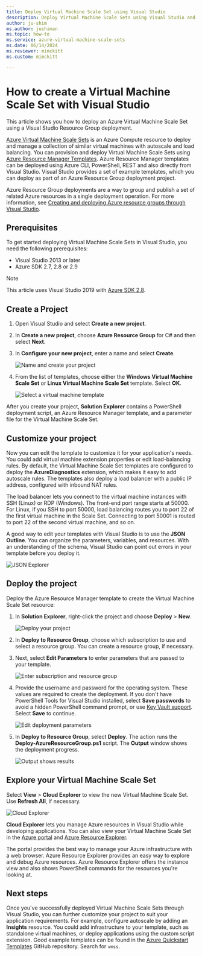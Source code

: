 ```yaml
---
title: Deploy Virtual Machine Scale Set using Visual Studio
description: Deploy Virtual Machine Scale Sets using Visual Studio and a Resource Manager template
author: ju-shim
ms.author: jushiman
ms.topic: how-to
ms.service: azure-virtual-machine-scale-sets
ms.date: 06/14/2024
ms.reviewer: mimckitt
ms.custom: mimckitt

---
```

# How to create a Virtual Machine Scale Set with Visual Studio

This article shows you how to deploy an Azure Virtual Machine Scale Set using a Visual Studio Resource Group deployment.

[Azure Virtual Machine Scale Sets](https://azure.microsoft.com/blog/azure-vm-scale-sets-public-preview/) is an Azure Compute resource to deploy and manage a collection of similar virtual machines with autoscale and load balancing. You can provision and deploy Virtual Machine Scale Sets using [Azure Resource Manager Templates](https://github.com/Azure/azure-quickstart-templates). Azure Resource Manager templates can be deployed using Azure CLI, PowerShell, REST and also directly from Visual Studio. Visual Studio provides a set of example templates, which you can deploy as part of an Azure Resource Group deployment project.

Azure Resource Group deployments are a way to group and publish a set of related Azure resources in a single deployment operation. For more information, see [Creating and deploying Azure resource groups through Visual Studio](/azure/azure-resource-manager/templates/create-visual-studio-deployment-project).

## Prerequisites

To get started deploying Virtual Machine Scale Sets in Visual Studio, you need the following prerequisites:

* Visual Studio 2013 or later
* Azure SDK 2.7, 2.8 or 2.9

>[!NOTE]
>This article uses Visual Studio 2019 with [Azure SDK 2.8](https://azure.microsoft.com/blog/announcing-the-azure-sdk-2-8-for-net/).

## Create a Project <a name="creating-a-project"></a> 

1. Open Visual Studio and select **Create a new project**.

1. In **Create a new project**, choose **Azure Resource Group** for C# and then select **Next**.

1. In **Configure your new project**, enter a name and select **Create**.

    ![Name and create your project](media/virtual-machine-scale-sets-vs-create/configure-azure-resource-group.png)

1. From the list of templates, choose either the **Windows Virtual Machine Scale Set** or **Linux Virtual Machine Scale Set** template. Select **OK**.

   ![Select a virtual machine template](media/virtual-machine-scale-sets-vs-create/select-vm-template.png)

After you create your project, **Solution Explorer** contains a PowerShell deployment script, an Azure Resource Manager template, and a parameter file for the Virtual Machine Scale Set.

## Customize your project

Now you can edit the template to customize it for your application's needs. You could add virtual machine extension properties or edit load-balancing rules. By default, the Virtual Machine Scale Set templates are configured to deploy the **AzureDiagnostics** extension, which makes it easy to add autoscale rules. The templates also deploy a load balancer with a public IP address, configured with inbound NAT rules.

The load balancer lets you connect to the virtual machine instances with SSH (Linux) or RDP (Windows). The front-end port range starts at 50000. For Linux, if you SSH to port 50000, load balancing routes you to port 22 of the first virtual machine in the Scale Set. Connecting to port 50001 is routed to port 22 of the second virtual machine, and so on.

 A good way to edit your templates with Visual Studio is to use the **JSON Outline**. You can organize the parameters, variables, and resources. With an understanding of the schema, Visual Studio can point out errors in your template before you deploy it.

![JSON Explorer](media/virtual-machine-scale-sets-vs-create/json-explorer.png)

## Deploy the project

Deploy the Azure Resource Manager template to create the Virtual Machine Scale Set resource:

1. In **Solution Explorer**, right-click the project and choose **Deploy** > **New**.

    ![Deploy your project](media/virtual-machine-scale-sets-vs-create/deploy-new-project.png)

1. In **Deploy to Resource Group**, choose which subscription to use and select a resource group. You can create a resource group, if necessary.

1. Next, select **Edit Parameters** to enter parameters that are passed to your template.

   ![Enter subscription and resource group](media/virtual-machine-scale-sets-vs-create/deploy-to-resource-group.png)

1. Provide the username and password for the operating system. These values are required to create the deployment. If you don't have PowerShell Tools for Visual Studio installed, select **Save passwords** to avoid a hidden PowerShell command prompt, or use [Key Vault support](https://azure.microsoft.com/blog/keyvault-support-for-arm-templates/). Select **Save** to continue.

    ![Edit deployment parameters](media/virtual-machine-scale-sets-vs-create/edit-deployment-parameters.png)

1. In **Deploy to Resource Group**, select **Deploy**. The action runs the **Deploy-AzureResourceGroup.ps1** script. The **Output** window shows the deployment progress.

   ![Output shows results](media/virtual-machine-scale-sets-vs-create/deployment-output.png)

## Explore your Virtual Machine Scale Set <a name="exploring-your-virtual-machine-scale-set"></a>

Select **View** > **Cloud Explorer** to view the new Virtual Machine Scale Set. Use **Refresh All**, if necessary.

![Cloud Explorer](media/virtual-machine-scale-sets-vs-create/cloud-explorer.png)

**Cloud Explorer** lets you manage Azure resources in Visual Studio while developing applications. You can also view your Virtual Machine Scale Set in the [Azure portal](https://portal.azure.com) and [Azure Resource Explorer](https://resources.azure.com/).

 The portal provides the best way to manage your Azure infrastructure with a web browser. Azure Resource Explorer provides an easy way to explore and debug Azure resources. Azure Resource Explorer offers the instance view and also shows PowerShell commands for the resources you're looking at.

## Next steps

Once you've successfully deployed Virtual Machine Scale Sets through Visual Studio, you can further customize your project to suit your application requirements. For example, configure autoscale by adding an **Insights** resource. You could add infrastructure to your template, such as standalone virtual machines, or deploy applications using the custom script extension. Good example templates can be found in the [Azure Quickstart Templates](https://github.com/Azure/azure-quickstart-templates) GitHub repository. Search for `vmss`.
